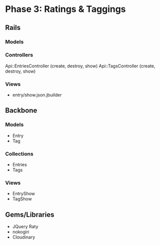 # Phase 3: Ratings & Taggings

## Rails
### Models

### Controllers
Api::EntriesController (create, destroy, show)
Api::TagsController (create, destroy, show)

### Views
* entry/show.json.jbuilder

## Backbone
### Models
* Entry
* Tag

### Collections
* Entries
* Tags

### Views
* EntryShow
* TagShow

## Gems/Libraries
* JQuery Raty
* nokogiri
* Cloudinary
